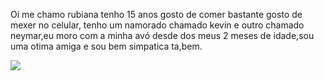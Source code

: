Oi me chamo rubiana tenho 15 anos gosto de comer bastante gosto de mexer no celular, tenho um namorado chamado kevin e outro chamado neymar,eu moro
com a minha avó desde dos meus 2 meses de idade,sou uma otima amiga e sou bem simpatica ta,bem.

![](https://media.tenor.com/PKKCAakpBZIAAAAC/neyney-neymar.gif)
